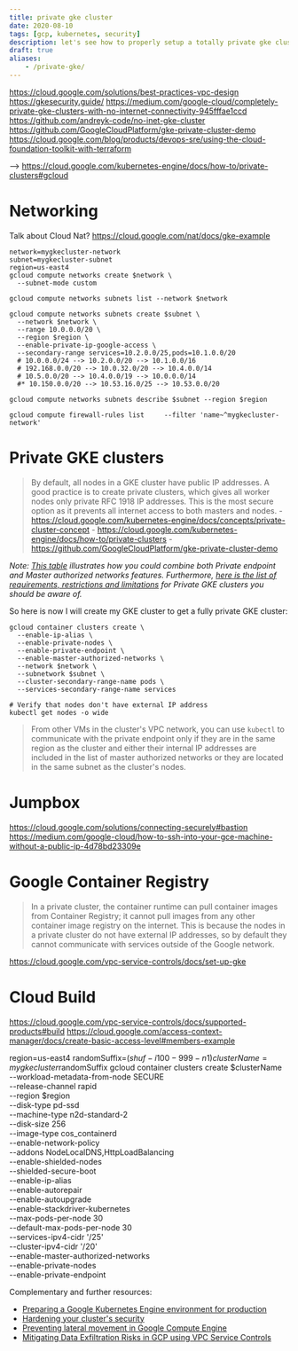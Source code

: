 ```yaml
---
title: private gke cluster
date: 2020-08-10
tags: [gcp, kubernetes, security]
description: let's see how to properly setup a totally private gke cluster
draft: true
aliases:
    - /private-gke/
---
```

https://cloud.google.com/solutions/best-practices-vpc-design
https://gkesecurity.guide/
https://medium.com/google-cloud/completely-private-gke-clusters-with-no-internet-connectivity-945fffae1ccd
https://github.com/andreyk-code/no-inet-gke-cluster
https://github.com/GoogleCloudPlatform/gke-private-cluster-demo
https://cloud.google.com/blog/products/devops-sre/using-the-cloud-foundation-toolkit-with-terraform

--> https://cloud.google.com/kubernetes-engine/docs/how-to/private-clusters#gcloud

# Networking

Talk about Cloud Nat? https://cloud.google.com/nat/docs/gke-example

```
network=mygkecluster-network
subnet=mygkecluster-subnet
region=us-east4
gcloud compute networks create $network \
  --subnet-mode custom

gcloud compute networks subnets list --network $network

gcloud compute networks subnets create $subnet \
  --network $network \
  --range 10.0.0.0/20 \
  --region $region \
  --enable-private-ip-google-access \
  --secondary-range services=10.2.0.0/25,pods=10.1.0.0/20
  # 10.0.0.0/24 --> 10.2.0.0/20 --> 10.1.0.0/16
  # 192.168.0.0/20 --> 10.0.32.0/20 --> 10.4.0.0/14
  # 10.5.0.0/20 --> 10.4.0.0/19 --> 10.0.0.0/14
  #* 10.150.0.0/20 --> 10.53.16.0/25 --> 10.53.0.0/20

gcloud compute networks subnets describe $subnet --region $region

gcloud compute firewall-rules list     --filter 'name~^mygkecluster-network'
```

# Private GKE clusters

> By default, all nodes in a GKE cluster have public IP addresses. A good practice is to create private clusters, which gives all worker nodes only private RFC 1918 IP addresses. This is the most secure option as it prevents all internet access to both masters and nodes.
    - https://cloud.google.com/kubernetes-engine/docs/concepts/private-cluster-concept
    - https://cloud.google.com/kubernetes-engine/docs/how-to/private-clusters
    - https://github.com/GoogleCloudPlatform/gke-private-cluster-demo

_Note: [This table](https://cloud.google.com/kubernetes-engine/docs/concepts/private-cluster-concept#overview) illustrates how you could combine both Private endpoint and Master authorized networks features. Furthermore, [here is the list of requirements, restrictions and limitations](https://cloud.google.com/kubernetes-engine/docs/how-to/private-clusters#req_res_lim) for Private GKE clusters you should be aware of._

So here is now I will create my GKE cluster to get a fully private GKE cluster:
```
gcloud container clusters create \
  --enable-ip-alias \
  --enable-private-nodes \
  --enable-private-endpoint \
  --enable-master-authorized-networks \
  --network $network \
  --subnetwork $subnet \
  --cluster-secondary-range-name pods \
  --services-secondary-range-name services

# Verify that nodes don't have external IP address
kubectl get nodes -o wide
```

> From other VMs in the cluster's VPC network, you can use `kubectl` to communicate with the private endpoint only if they are in the same region as the cluster and either their internal IP addresses are included in the list of master authorized networks or they are located in the same subnet as the cluster's nodes.

# Jumpbox

https://cloud.google.com/solutions/connecting-securely#bastion
https://medium.com/google-cloud/how-to-ssh-into-your-gce-machine-without-a-public-ip-4d78bd23309e

# Google Container Registry

> In a private cluster, the container runtime can pull container images from Container Registry; it cannot pull images from any other container image registry on the internet. This is because the nodes in a private cluster do not have external IP addresses, so by default they cannot communicate with services outside of the Google network.

https://cloud.google.com/vpc-service-controls/docs/set-up-gke

# Cloud Build

https://cloud.google.com/vpc-service-controls/docs/supported-products#build
https://cloud.google.com/access-context-manager/docs/create-basic-access-level#members-example



region=us-east4
randomSuffix=$(shuf -i 100-999 -n 1)
clusterName=mygkecluster$randomSuffix
gcloud container clusters create $clusterName \
    --workload-metadata-from-node SECURE \
    --release-channel rapid \
    --region $region \
    --disk-type pd-ssd \
    --machine-type n2d-standard-2 \
    --disk-size 256 \
    --image-type cos_containerd \
    --enable-network-policy \
    --addons NodeLocalDNS,HttpLoadBalancing \
    --enable-shielded-nodes \
    --shielded-secure-boot \
    --enable-ip-alias \
    --enable-autorepair \
    --enable-autoupgrade \
    --enable-stackdriver-kubernetes \
    --max-pods-per-node 30 \
    --default-max-pods-per-node 30 \
    --services-ipv4-cidr '/25' \
    --cluster-ipv4-cidr '/20' \
    --enable-master-authorized-networks \
    --enable-private-nodes \
    --enable-private-endpoint

Complementary and further resources:
- [Preparing a Google Kubernetes Engine environment for production](https://cloud.google.com/solutions/prep-kubernetes-engine-for-prod)
- [Hardening your cluster's security](https://cloud.google.com/kubernetes-engine/docs/how-to/hardening-your-cluster)
- [Preventing lateral movement in Google Compute Engine](https://cloud.google.com/blog/products/identity-security/preventing-lateral-movement-in-google-compute-engine)
- [Mitigating Data Exfiltration Risks in GCP using VPC Service Controls](https://medium.com/google-cloud/mitigating-data-exfiltration-risks-in-gcp-using-vpc-service-controls-part-1-82e2b440197)
